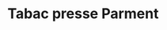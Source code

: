 ---
title: "Tabac presse Parment"
url: /saint-jean-du-gard/tabac-presse-parment/
shop: Zeitungen
---